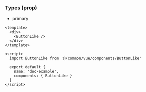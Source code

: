 ### Types (prop)

- primary


```vue
<template>
  <div>
    <ButtonLike />
  </div>
</template>

<script>
  import ButtonLike from '@/common/vue/components/ButtonLike'

  export default {
    name: 'doc-example',
    components: { ButtonLike }
  }
</script>
```
